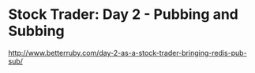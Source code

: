 # Stock Trader: Day 2 - Pubbing and Subbing

http://www.betterruby.com/day-2-as-a-stock-trader-bringing-redis-pub-sub/
